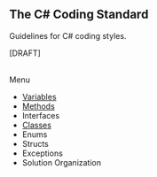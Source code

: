 ## The C# Coding Standard
Guidelines for C# coding styles.


[DRAFT]

<br />
Menu

- [Variables](Variables.md)
- [Methods](Methods.md)
- Interfaces
- [Classes](Classes.md)
- Enums
- Structs
- Exceptions
- Solution Organization
